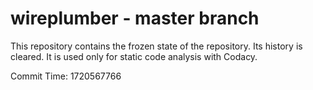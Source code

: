 # wireplumber - master branch

This repository contains the frozen state of the repository.
Its history is cleared. It is used only for static code
analysis with Codacy.

Commit Time: 1720567766